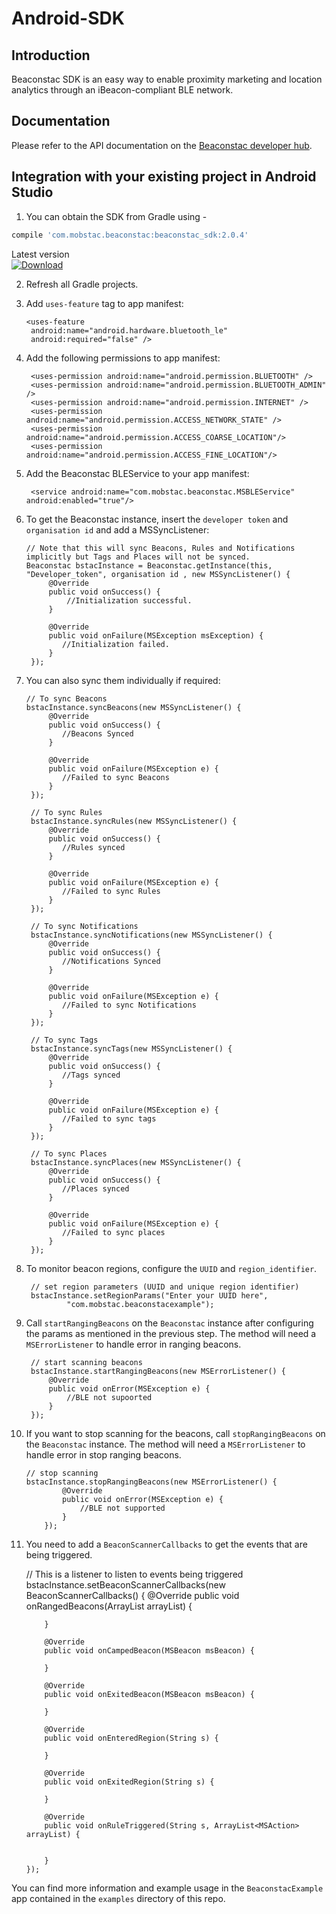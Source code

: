 # Android-SDK

## Introduction

Beaconstac SDK is an easy way to enable proximity marketing and location analytics through an iBeacon-compliant BLE network.

## Documentation

Please refer to the API documentation on the [Beaconstac developer hub](http://docs.beaconstac.com/docs/references/android/).

## Integration with your existing project in Android Studio

1. You can obtain the SDK from Gradle using -
```groovy
compile 'com.mobstac.beaconstac:beaconstac_sdk:2.0.4'
```
Latest version<br>
 [ ![Download](https://api.bintray.com/packages/mobstac/maven/beaconstac_sdk/images/download.svg) ](https://bintray.com/mobstac/maven/beaconstac_sdk/_latestVersion)

2. Refresh all Gradle projects. 

3. Add `uses-feature` tag to app manifest:

       <uses-feature
        android:name="android.hardware.bluetooth_le"
        android:required="false" />
        
4. Add the following permissions to app manifest:

        <uses-permission android:name="android.permission.BLUETOOTH" />
        <uses-permission android:name="android.permission.BLUETOOTH_ADMIN" />
        <uses-permission android:name="android.permission.INTERNET" />
        <uses-permission android:name="android.permission.ACCESS_NETWORK_STATE" />
        <uses-permission android:name="android.permission.ACCESS_COARSE_LOCATION"/>
        <uses-permission android:name="android.permission.ACCESS_FINE_LOCATION"/>
        
5. Add the Beaconstac BLEService to your app manifest:

        <service android:name="com.mobstac.beaconstac.MSBLEService" android:enabled="true"/>        

6. To get the Beaconstac instance, insert the `developer token` and `organisation id` and add a MSSyncListener:

       // Note that this will sync Beacons, Rules and Notifications implicitly but Tags and Places will not be synced.   
       Beaconstac bstacInstance = Beaconstac.getInstance(this, "Developer_token", organisation id , new MSSyncListener() {
            @Override
            public void onSuccess() {
                //Initialization successful.
            }

            @Override
            public void onFailure(MSException msException) {
               //Initialization failed.
            }
        });    
        
7. You can also sync them individually if required:

       // To sync Beacons
       bstacInstance.syncBeacons(new MSSyncListener() {
            @Override
            public void onSuccess() {
               //Beacons Synced
            }

            @Override
            public void onFailure(MSException e) {
               //Failed to sync Beacons
            }
        });
        
        // To sync Rules
        bstacInstance.syncRules(new MSSyncListener() {
            @Override
            public void onSuccess() {
               //Rules synced
            }

            @Override
            public void onFailure(MSException e) {
               //Failed to sync Rules
            }
        });
        
        // To sync Notifications
        bstacInstance.syncNotifications(new MSSyncListener() {
            @Override
            public void onSuccess() {
               //Notifications Synced
            }

            @Override
            public void onFailure(MSException e) {
               //Failed to sync Notifications
            }
        });
        
        // To sync Tags
        bstacInstance.syncTags(new MSSyncListener() {
            @Override
            public void onSuccess() {
               //Tags synced
            }

            @Override
            public void onFailure(MSException e) {
               //Failed to sync tags
            }
        });
        
        // To sync Places
        bstacInstance.syncPlaces(new MSSyncListener() {
            @Override
            public void onSuccess() {
               //Places synced
            }

            @Override
            public void onFailure(MSException e) {
               //Failed to sync places
            }
        });
   
        
8. To monitor beacon regions, configure the `UUID` and `region_identifier`.

        // set region parameters (UUID and unique region identifier)
        bstacInstance.setRegionParams("Enter your UUID here",
                "com.mobstac.beaconstacexample");
                
9. Call `startRangingBeacons` on the `Beaconstac` instance after configuring the params as mentioned in the previous step. The method will need a `MSErrorListener` to handle error in ranging beacons.

        // start scanning beacons
        bstacInstance.startRangingBeacons(new MSErrorListener() {
            @Override
            public void onError(MSException e) {
                //BLE not supoorted
            }
        });
        
10. If you want to stop scanning for the beacons, call `stopRangingBeacons` on the `Beaconstac` instance. The method will need a `MSErrorListener` to handle error in stop ranging beacons.

        // stop scanning
        bstacInstance.stopRangingBeacons(new MSErrorListener() {
                @Override
                public void onError(MSException e) {
                    //BLE not supported
                }
            });
            
11. You need to add a `BeaconScannerCallbacks` to get the events that are being triggered.

       // This is a listener to listen to events being triggered
       bstacInstance.setBeaconScannerCallbacks(new BeaconScannerCallbacks() {
            @Override
            public void onRangedBeacons(ArrayList<MSBeacon> arrayList) {
               
            }

            @Override
            public void onCampedBeacon(MSBeacon msBeacon) {
                
            }

            @Override
            public void onExitedBeacon(MSBeacon msBeacon) {
                
            }

            @Override
            public void onEnteredRegion(String s) {
                
            }

            @Override
            public void onExitedRegion(String s) {
                
            }

            @Override
            public void onRuleTriggered(String s, ArrayList<MSAction> arrayList) {
                

            }
        }); 
            
You can find more information and example usage in the `BeaconstacExample` app contained in the `examples` directory of this repo.
